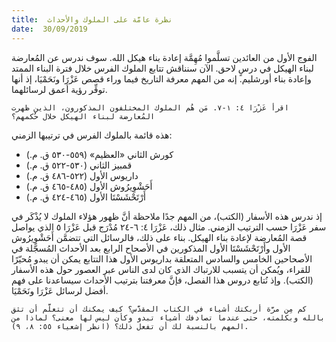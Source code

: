 ```yaml
---
title:  نظرة عامَّة على الملوك والأحداث
date:  30/09/2019
---
```


الفوج الأول من العائدين تسلَّموا مُهِمَّة إعادة بناء هيكل الله. سوف ندرس عن المُعارضة لبناء الهيكل في درسٍ لاحق. الآن سنناقش تتابع الملوك الفرس خلال فترة البناء الممتد وإعادة بناء أورشليم. إنه من المهم معرفة التاريخ فيما وراء قصص عَزْرَا ونَحَمْيَا، إذ أنها توفِّر رؤية أعمق لرسائلهما.

`اقرأ عَزْرَا ٤: ١-٧. مَن هُم الملوك المختلفون المذكورون، الذين ظهرت المُعارضة لبناء الهيكل خلال حُكمهم؟`

هذه قائمة بالملوك الفرس في ترتيبها الزمني:

- كورش الثاني «العظيم» (٥٥٩-٥٣٠ ق. م.)
- قمبيز الثاني (٥٣٠-٥٢٢ ق. م.)
- داريوس الأول (٥٢٢-٤٨٦ ق. م.)
- أَحَشْوِيرُوش الأول (٤٨٥-٤٦٥ ق. م.)
- أَرْتَحْشَسْتَا الأول (٤٦٥-٤٢٤ ق. م.)

إذ ندرس هذه الأسفار (الكتب)، من المهم جدًا ملاحظة أنَّ ظهور هؤلاء الملوك لا يُذْكَر في سفر عَزْرَا حسب الترتيب الزمني. مثال ذلك، عَزْرَا ٤: ٦-٢٤ مُدْرَج قبل عَزْرَا ٥ الذي يواصل قصة المُعارضة لإعادة بناء الهيكل. بناء على ذلك، فالرسائل التي تتضمَّن أَحَشْوِيرُوش الأول وأَرْتَحْشَسْتَا الأول المذكورين في الأصحاح الرابع بعد الأحداث المُسجَّلة في الأصحاحين الخامس والسادس المتعلقة بداريوس الأول هذا التتابع يمكن أن يبدو مُحيّرًا للقراء، ويُمكن أن يتسبب للارتباك الذي كان لدى الناس عبر العصور حول هذه الأسفار (الكتب). وإذ نُتابع دروس هذا الفصل، فإنَّ معرفتنا بترتيب الأحداث سيساعدنا على فهم أفضل لرسائل عَزْرَا ونَحَمْيَا.

`كم مِن مرَّة أربكتك أشياء في الكتاب المقدَّس؟ كيف يمكنك أن تتعلَّم أن تثق بالله وبكلمته، حتى عندما تصادفك أشياء تبدو وكأن ليس لها معنى؟ لماذا من المهم بالنسبة لك أن تفعل ذلك؟ (انظر إشعياء ٥٥: ٨، ٩).`